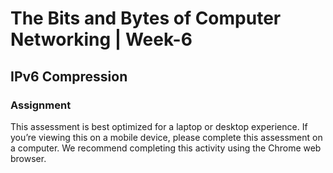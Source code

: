 # The Bits and Bytes of Computer Networking | Week-6

## IPv6 Compression

### Assignment 

This assessment is best optimized for a laptop or desktop experience. If you’re viewing this on a mobile device, please complete this assessment on a computer. We recommend completing this activity using the Chrome web browser.